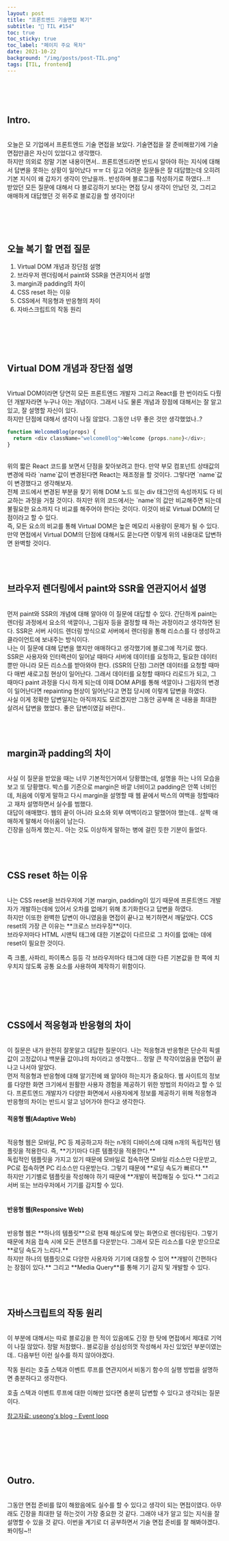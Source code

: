 ```yaml
---
layout: post
title: "프론트엔드 기술면접 복기"
subtitle: "📅 TIL #154"
toc: true
toc_sticky: true
toc_label: "페이지 주요 목차"
date: 2021-10-22
background: "/img/posts/post-TIL.png"
tags: [TIL, frontend]
---
```


<br/>
<br/>
<br/>

## Intro.

<br/>
오늘은 모 기업에서 프론트엔드 기술 면접을 보았다. 기술면접을 잘 준비해왔기에 기술면접만큼은 자신이 있었다고 생각했다.

<br/>
하지만 의외로 정말 기본 내용이면서.. 프론트엔드라면 반드시 알아야 하는 지식에 대해서 답변을 못하는 상황이 일어났다 ㅠㅠ 더 깊고 어려운 질문들은 잘 대답했는데 오히려 기본 지식이 왜 갑자기 생각이 안났을까.. 반성하며 블로그를 작성하기로 하였다...!!

<br />
받았던 모든 질문에 대해서 다 블로깅하기 보다는 면접 당시 생각이 안났던 것, 그리고 애매하게 대답했던 것 위주로 블로깅을 할 생각이다!

<br/>
<br/>
<br/>
<br/>
<br/>

## 오늘 복기 할 면접 질문

1. Virtual DOM 개념과 장단점 설명
2. 브라우저 렌더링에서 paint와 SSR을 연관지어서 설명
3. margin과 padding의 차이
4. CSS reset 하는 이유
5. CSS에서 적응형과 반응형의 차이
6. 자바스크립트의 작동 원리

<br/>
<br/>
<br/>
<br/>

## Virtual DOM 개념과 장단점 설명

<br />
Virtual DOM이라면 당연히 모든 프론트엔드 개발자 그리고 React를 한 번이라도 다뤘던 개발자라면 누구나 아는 개념이다. 그래서 나도 물론 개념과 장점에 대해서는 잘 알고 있고, 잘 설명할 자신이 있다.

<br/>
하지만 단점에 대해서 생각이 나질 않았다. 그동안 너무 좋은 것만 생각했었나..?

<br/>

```js
function WelcomeBlog(props) {
  return <div className="welcomeBlog">Welcome {props.name}</div>;
}
```

<br/>
위의 짧은 React 코드를 보면서 단점을 찾아보려고 한다. 만약 부모 컴포넌트 상태값의 변경에 따라 `name`값이 변경된다면 React는 재조정을 할 것이다. 그렇다면 `name`값이 변경했다고 생각해보자.

<br/>
전체 코드에서 변경된 부분을 찾기 위해 DOM 노드 또는 div 태그안의 속성까지도 다 비교하는 과정을 거칠 것이다. 하지만 위의 코드에서는 `name`의 값만 비교해주면 되는데 불필요한 요소까지 다 비교를 해주어야 한다는 것이다. 이것이 바로 Virtual DOM의 단점이라고 할 수 있다.

<br/>
즉, 모든 요소의 비교를 통해 Virtual DOM은 높은 메모리 사용량이 문제가 될 수 있다. 만약 면접에서 Virtual DOM의 단점에 대해서도 묻는다면 이렇게 위의 내용대로 답변하면 완벽할 것이다.

<br/>
<br/>
<br/>
<br/>

## 브라우저 렌더링에서 paint와 SSR을 연관지어서 설명

<br/>
먼저 paint와 SSR의 개념에 대해 알아야 이 질문에 대답할 수 있다. 간단하게 paint는 렌더링 과정에서 요소의 색깔이나, 그림자 등을 결정할 때 하는 과정이라고 생각하면 된다. SSR은 서버 사이드 렌더링 방식으로 서버에서 렌더링을 통해 리소스를 다 생성하고 클라이언트에 보내주는 방식이다.

<br/>
나는 이 질문에 대해 답변을 했지만 애매하다고 생각했기에 블로그에 적기로 했다.

<br/>
SSR은 사용자와 인터랙션이 일어날 때마다 서버에 데이터를 요청하고, 필요한 데이터뿐만 아니라 모든 리소스를 받아와야 한다. (SSR의 단점) 그러면 데이터를 요청할 때마다 매번 새로고침 현상이 일어난다. 그래서 데이터를 요청할 때마다 리로드가 되고, 그 때마다 paint 과정을 다시 하게 되는데 이때 DOM API를 통해 색깔이나 그림자의 변경이 일어난다면 repainting 현상이 일어난다고 면접 당시에 이렇게  답변을 하였다.

<br/>
사실 이게 정확한 답변일지는 아직까지도 모르겠지만 그동안 공부해 온 내용을 최대한 살려서 답변을 했었다. 좋은 답변이였길 바란다..

<br/>
<br/>
<br/>
<br/>

## margin과 padding의 차이

<br/>
사실 이 질문을 받았을 때는 너무 기본적인거여서 당황했는데, 설명을 하는 나의 모습을 보고 또 당황했다. 박스를 기준으로 margin은 바깥 너비이고 padding은 안쪽 너비인데, 처음에 이렇게 말하고 다시 margin을 설명할 때 웹 끝에서 박스의 여백을 정할때라고 재차 설명하면서 실수를 범했다.

<br/>
대답이 애매했다. 웹의 끝이 아니라 요소와 외부 여백이라고 말했어야 했는데.. 살짝 애매하게 말해서 아쉬움이 남는다. 

<br/>
긴장을 심하게 했는지.. 아는 것도 이상하게 말하는 병에 걸린 듯한 기분이 들었다.

<br/>
<br/>
<br/>
<br/>

## CSS reset 하는 이유

<br/>
나는 CSS reset을 브라우저에 기본 margin, padding이 있기 때문에 프론트엔드 개발자가 개발하는데에 있어서 오차를 없애기 위해 초기화한다고 답변을 하였다.

<br/>
하지만 이또한 완벽한 답변이 아니였음을 면접이 끝나고 복기하면서 깨달았다. CCS reset의 가장 큰 이유는 **크로스 브라우징**이다.

<br />
브라우저마다 HTML 시맨틱 태그에 대한 기본값이 다르므로 그 차이를 없애는 데에 reset이 필요한 것이다.

즉 크롬, 사파리, 파이폭스 등등 각 브라우저마다 태그에 대한 다른 기본값을 한 쪽에 치우치지 않도록 공통 요소를 사용하여 제작하기 위함이다.

<br/>
<br/>
<br/>
<br/>

## CSS에서 적응형과 반응형의 차이

<br/>
이 질문은 내가 완전히 잘못알고 대답한 질문이다. 나는 적응형과 반응형은 단순히 픽셀값이 고정값이냐 백분율 값이냐의 차이라고 생각했다... 정말 큰 착각이었음을 면접이 끝나고 나서야 알았다.

<br/>
먼저 적응형과 반응형에 대해 알기전에 왜 알아야 하는지가 중요하다. 웹 사이트의 정보를 다양한 화면 크기에서 원활한 사용자 경험을 제공하기 위한 방법의 차이라고 할 수 있다. 프론트엔드 개발자가 다양한 화면에서 사용자에게 정보를 제공하기 위해 적응형과 반응형의 차이는 반드시 알고 넘어가야 한다고 생각한다.

<br/>

#### 적응형 웹(Adaptive Web)

<br />
적응형 웹은 모바일, PC 등 제공하고자 하는 n개의 디바이스에 대해 n개의 독립적인 템플릿을 적용한다. 즉, **기기마다 다른 템플릿을 적용한다.** 

<br/>
독립적인 템플릿을 가지고 있기 때문에 모바일로 접속하면 모바일 리소스만 다운받고, PC로 접속하면 PC 리소스만 다운받는다. 그렇기 때문에 **로딩 속도가 빠르다.**

<br/>
하지만 기기별로 템플릿을 작성해야 하기 때문에 **개발이 복잡해질 수 있다.** 그리고 서버 또는 브라우저에서 기기를 감지할 수 있다.

<br/>
<br/>

#### 반응형 웹(Responsive Web)

<br />
반응형 웹은 **하나의 템플릿**으로 현재 해상도에 맞는 화면으로 렌더링된다. 그렇기 때문에 처음 접속 시에 모든 콘텐츠를 다운받는다. 그래서 모든 리소스를 다운 받으므로 **로딩 속도가 느리다.**

<br/>
하지만 하나의 템플릿으로 다양한 사용자와 기기에 대응할 수 있어 **개발이 간편하다는 장점이 있다.** 그리고 **Media Query**를 통해 기기 감지 및 개발할 수 있다.

<br/>
<br/>
<br/>
<br/>

## 자바스크립트의 작동 원리

<br/>
이 부분에 대해서는 따로 블로깅을 한 적이 있음에도 긴장 한 탓에 면접에서 제대로 기억이 나질 않았다. 정말 처참했다.. 블로깅을 성심성의껏 작성해서 자신 있었던 부분이였는데.. 다음부턴 이런 실수를 하지 않아야겠다.

작동 원리는 호출 스택과 이벤트 루프를 연관지어서 비동기 함수의 실행 방법을 설명하면 충분하다고 생각한다.

호출 스택과 이벤트 루프에 대한 이해만 있다면 충분히 답변할 수 있다고 생각되는 질문이다.

[참고자료: useong's blog - Event loop](https://useonglee.github.io/2021/06/21/TIL132.html)


<br/>
<br/>
<br/>
<br/>
<br/>

## Outro.

<br/>
그동안 면접 준비를 많이 해왔음에도 실수를 할 수 있다고 생각이 되는 면접이였다. 아무래도 긴장을 최대한 덜 하는것이 가장 중요한 것 같다. 그래야 내가 알고 있는 지식을 잘 설명할 수 있을 것 같다. 이번을 계기로 더 공부하면서 기술 면접 준비를 잘 해봐야겠다. 퐈이팅~!!

<br/>
<br/>
<br/>
<br/>
<br/>